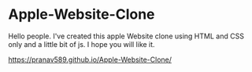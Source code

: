 # Apple-Website-Clone
Hello people. I've created this apple Website clone using HTML and CSS only and a little bit of js. I  hope you will like it.

https://pranav589.github.io/Apple-Website-Clone/
